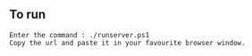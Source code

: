 ## To run
```
Enter the command : ./runserver.ps1
Copy the url and paste it in your favourite browser window.
```

